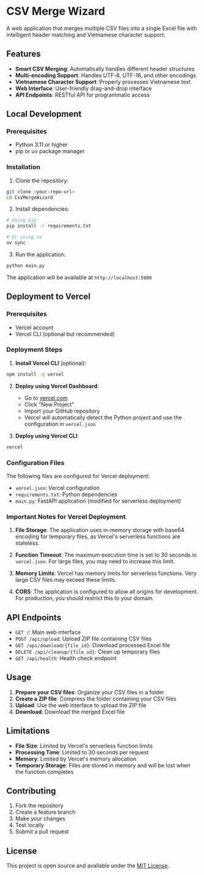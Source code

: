 # CSV Merge Wizard

A web application that merges multiple CSV files into a single Excel file with intelligent header matching and Vietnamese character support.

## Features

- **Smart CSV Merging**: Automatically handles different header structures
- **Multi-encoding Support**: Handles UTF-8, UTF-16, and other encodings
- **Vietnamese Character Support**: Properly processes Vietnamese text
- **Web Interface**: User-friendly drag-and-drop interface
- **API Endpoints**: RESTful API for programmatic access

## Local Development

### Prerequisites

- Python 3.11 or higher
- pip or uv package manager

### Installation

1. Clone the repository:
```bash
git clone <your-repo-url>
cd CsvMergeWizard
```

2. Install dependencies:
```bash
# Using pip
pip install -r requirements.txt

# Or using uv
uv sync
```

3. Run the application:
```bash
python main.py
```

The application will be available at `http://localhost:5000`

## Deployment to Vercel

### Prerequisites

- Vercel account
- Vercel CLI (optional but recommended)

### Deployment Steps

1. **Install Vercel CLI** (optional):
```bash
npm install -g vercel
```

2. **Deploy using Vercel Dashboard**:
   - Go to [vercel.com](https://vercel.com)
   - Click "New Project"
   - Import your GitHub repository
   - Vercel will automatically detect the Python project and use the configuration in `vercel.json`

3. **Deploy using Vercel CLI**:
```bash
vercel
```

### Configuration Files

The following files are configured for Vercel deployment:

- `vercel.json`: Vercel configuration
- `requirements.txt`: Python dependencies
- `main.py`: FastAPI application (modified for serverless deployment)

### Important Notes for Vercel Deployment

1. **File Storage**: The application uses in-memory storage with base64 encoding for temporary files, as Vercel's serverless functions are stateless.

2. **Function Timeout**: The maximum execution time is set to 30 seconds in `vercel.json`. For large files, you may need to increase this limit.

3. **Memory Limits**: Vercel has memory limits for serverless functions. Very large CSV files may exceed these limits.

4. **CORS**: The application is configured to allow all origins for development. For production, you should restrict this to your domain.

## API Endpoints

- `GET /`: Main web interface
- `POST /api/upload`: Upload ZIP file containing CSV files
- `GET /api/download/{file_id}`: Download processed Excel file
- `DELETE /api/cleanup/{file_id}`: Clean up temporary files
- `GET /api/health`: Health check endpoint

## Usage

1. **Prepare your CSV files**: Organize your CSV files in a folder
2. **Create a ZIP file**: Compress the folder containing your CSV files
3. **Upload**: Use the web interface to upload the ZIP file
4. **Download**: Download the merged Excel file

## Limitations

- **File Size**: Limited by Vercel's serverless function limits
- **Processing Time**: Limited to 30 seconds per request
- **Memory**: Limited by Vercel's memory allocation
- **Temporary Storage**: Files are stored in memory and will be lost when the function completes

## Contributing

1. Fork the repository
2. Create a feature branch
3. Make your changes
4. Test locally
5. Submit a pull request

## License

This project is open source and available under the [MIT License](LICENSE). 
